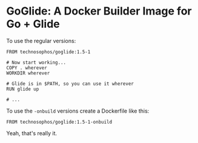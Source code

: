 # GoGlide: A Docker Builder Image for Go + Glide

To use the regular versions:

```
FROM technosophos/goglide:1.5-1

# Now start working...
COPY . wherever
WORKDIR wherever

# Glide is in $PATH, so you can use it wherever
RUN glide up

# ...
```

To use the `-onbuild` versions create a Dockerfile like this:

```
FROM technosophos/goglide:1.5-1-onbuild
```

Yeah, that's really it.
